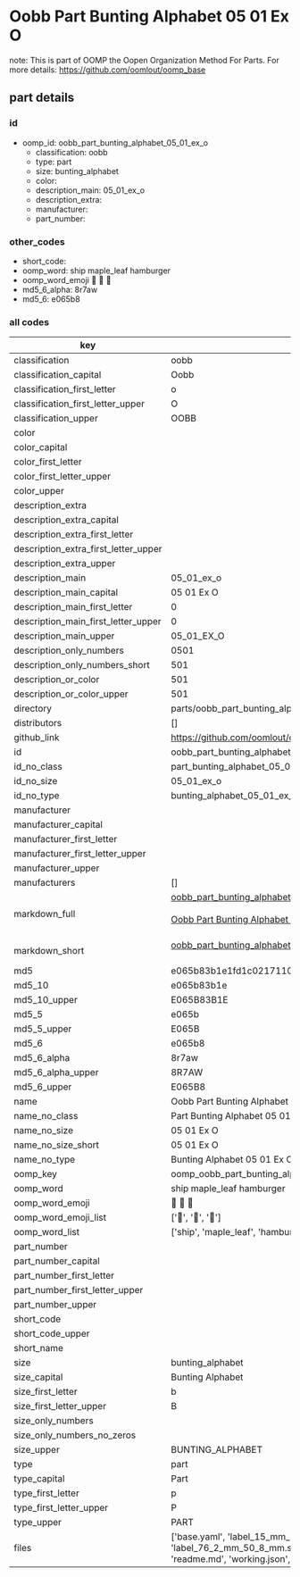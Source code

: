 # Oobb Part Bunting Alphabet 05 01 Ex O  

note: This is part of OOMP the Oopen Organization Method For Parts. For more details: https://github.com/oomlout/oomp_base

##  part details





### id
* oomp_id: oobb_part_bunting_alphabet_05_01_ex_o
  * classification: oobb
  * type: part
  * size: bunting_alphabet
  * color: 
  * description_main: 05_01_ex_o
  * description_extra: 
  * manufacturer: 
  * part_number: 

### other_codes
* short_code: 
* oomp_word: ship maple_leaf hamburger
* oomp_word_emoji :ship: :maple_leaf: :hamburger:
* md5_6_alpha: 8r7aw
* md5_6: e065b8

### all codes 
| key | value |  
| --- | --- |  
| classification | oobb |  
| classification_capital | Oobb |  
| classification_first_letter | o |  
| classification_first_letter_upper | O |  
| classification_upper | OOBB |  
| color |  |  
| color_capital |  |  
| color_first_letter |  |  
| color_first_letter_upper |  |  
| color_upper |  |  
| description_extra |  |  
| description_extra_capital |  |  
| description_extra_first_letter |  |  
| description_extra_first_letter_upper |  |  
| description_extra_upper |  |  
| description_main | 05_01_ex_o |  
| description_main_capital | 05 01 Ex O |  
| description_main_first_letter | 0 |  
| description_main_first_letter_upper | 0 |  
| description_main_upper | 05_01_EX_O |  
| description_only_numbers | 0501 |  
| description_only_numbers_short | 501 |  
| description_or_color | 501 |  
| description_or_color_upper | 501 |  
| directory | parts/oobb_part_bunting_alphabet_05_01_ex_o |  
| distributors | [] |  
| github_link | https://github.com/oomlout/oomlout_oomp_part_src/tree/main/parts/oobb_part_bunting_alphabet_05_01_ex_o/working |  
| id | oobb_part_bunting_alphabet_05_01_ex_o |  
| id_no_class | part_bunting_alphabet_05_01_ex_o |  
| id_no_size | 05_01_ex_o |  
| id_no_type | bunting_alphabet_05_01_ex_o |  
| manufacturer |  |  
| manufacturer_capital |  |  
| manufacturer_first_letter |  |  
| manufacturer_first_letter_upper |  |  
| manufacturer_upper |  |  
| manufacturers | [] |  
| markdown_full | [oobb_part_bunting_alphabet_05_01_ex_o](https://github.com/oomlout/oomlout_oomp_part_src/tree/main/parts/oobb_part_bunting_alphabet_05_01_ex_o/working)<br>[](https://github.com/oomlout/oomlout_oomp_part_src/tree/main/parts/oobb_part_bunting_alphabet_05_01_ex_o/working)<br>[Oobb Part Bunting Alphabet 05 01 Ex O](https://github.com/oomlout/oomlout_oomp_part_src/tree/main/parts/oobb_part_bunting_alphabet_05_01_ex_o/working)<br><br> |  
| markdown_short | [oobb_part_bunting_alphabet_05_01_ex_o](https://github.com/oomlout/oomlout_oomp_part_src/tree/main/parts/oobb_part_bunting_alphabet_05_01_ex_o/working)<br><br> |  
| md5 | e065b83b1e1fd1c0217110c27c8aff04 |  
| md5_10 | e065b83b1e |  
| md5_10_upper | E065B83B1E |  
| md5_5 | e065b |  
| md5_5_upper | E065B |  
| md5_6 | e065b8 |  
| md5_6_alpha | 8r7aw |  
| md5_6_alpha_upper | 8R7AW |  
| md5_6_upper | E065B8 |  
| name | Oobb Part Bunting Alphabet 05 01 Ex O |  
| name_no_class | Part Bunting Alphabet 05 01 Ex O |  
| name_no_size | 05 01 Ex O |  
| name_no_size_short | 05 01 Ex O |  
| name_no_type | Bunting Alphabet 05 01 Ex O |  
| oomp_key | oomp_oobb_part_bunting_alphabet_05_01_ex_o |  
| oomp_word | ship maple_leaf hamburger |  
| oomp_word_emoji | :ship: :maple_leaf: :hamburger: |  
| oomp_word_emoji_list | [':ship:', ':maple_leaf:', ':hamburger:'] |  
| oomp_word_list | ['ship', 'maple_leaf', 'hamburger'] |  
| part_number |  |  
| part_number_capital |  |  
| part_number_first_letter |  |  
| part_number_first_letter_upper |  |  
| part_number_upper |  |  
| short_code |  |  
| short_code_upper |  |  
| short_name |  |  
| size | bunting_alphabet |  
| size_capital | Bunting Alphabet |  
| size_first_letter | b |  
| size_first_letter_upper | B |  
| size_only_numbers |  |  
| size_only_numbers_no_zeros |  |  
| size_upper | BUNTING_ALPHABET |  
| type | part |  
| type_capital | Part |  
| type_first_letter | p |  
| type_first_letter_upper | P |  
| type_upper | PART |  
| files | ['base.yaml', 'label_15_mm_30_mm.pdf', 'label_15_mm_30_mm.svg', 'label_76_2_mm_50_8_mm.pdf', 'label_76_2_mm_50_8_mm.svg', 'label_oomlout_76_2_mm_50_8_mm.pdf', 'label_oomlout_76_2_mm_50_8_mm.svg', 'readme.md', 'working.json', 'working.yaml'] |  

